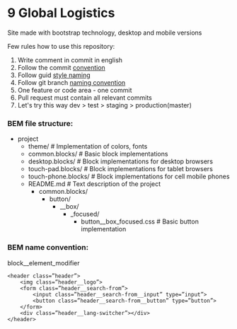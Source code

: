 # 9 Global Logistics
Site made with bootstrap technology, desktop and mobile versions

Few rules how to use this repository:
1. Write comment in commit in english
2. Follow the commit [convention](https://www.conventionalcommits.org/en/v1.0.0/)
3. Follow guid [style naming](https://dart.dev/guides/language/effective-dart/style)
4. Follow git branch [naming convention](https://dev.to/couchcamote/git-branching-name-convention-cch)
5. One feature or code area - one commit
6. Pull request must contain all relevant commits
7. Let's try this way dev > test > staging > production(master)

### BEM file struсture:
- project
  - theme/                      # Implementation of colors, fonts
  - common.blocks/              # Basic block implementations
  - desktop.blocks/             # Block implementations for desktop browsers
  - touch-pad.blocks/           # Block implementations for tablet browsers
  - touch-phone.blocks/         # Block implementations for cell mobile phones
  - README.md                   # Text description of the project
      - common.blocks/
           - button/
              - __box/
                 - _focused/
                     - button__box_focused.css              # Basic button implementation

### BEM name convention:
block__element_modifier

    <header class=”header”>
        <img class=”header__logo”>
        <form class=”header__search-from”>
            <input class=”header__search-from__input” type=”input”>
            <button class=”header__search-from__button” type=”button”>
        </form>
        <div class=”header__lang-switcher”></div>
    </header>
